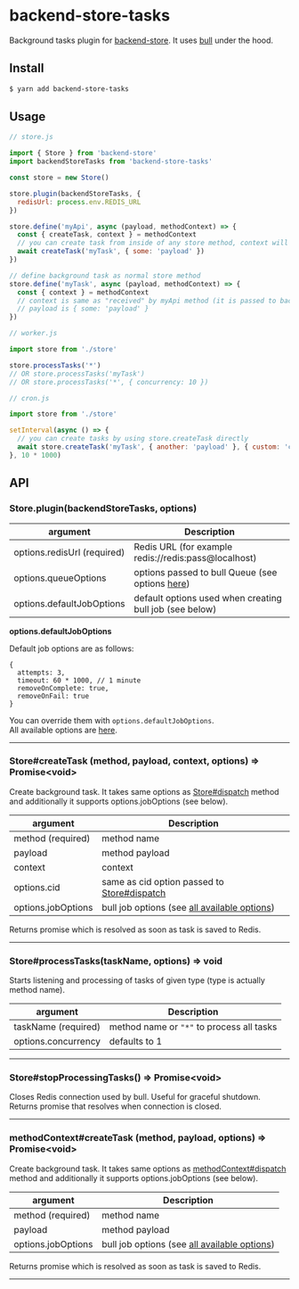 # backend-store-tasks

Background tasks plugin for [backend-store](https://github.com/alekbarszczewski/backend-store).
It uses [bull](https://github.com/OptimalBits/bull) under the hood.

## Install

```sh
$ yarn add backend-store-tasks
```

## Usage

```js
// store.js

import { Store } from 'backend-store'
import backendStoreTasks from 'backend-store-tasks'

const store = new Store()

store.plugin(backendStoreTasks, {
  redisUrl: process.env.REDIS_URL
})

store.define('myApi', async (payload, methodContext) => {
  const { createTask, context } = methodContext
  // you can create task from inside of any store method, context will be passed to task automatically
  await createTask('myTask', { some: 'payload' })
})

// define background task as normal store method
store.define('myTask', async (payload, methodContext) => {
  const { context } = methodContext
  // context is same as "received" by myApi method (it is passed to background task automatically)
  // payload is { some: 'payload' }
})
```

```js
// worker.js

import store from './store'

store.processTasks('*')
// OR store.processTasks('myTask')
// OR store.processTasks('*', { concurrency: 10 })
```

```js
// cron.js

import store from './store'

setInterval(async () => {
  // you can create tasks by using store.createTask directly
  await store.createTask('myTask', { another: 'payload' }, { custom: 'context' })
}, 10 * 1000)
```

## API

### Store.plugin(backendStoreTasks, options)

| argument                    | Description
|-----------------------------|----------------
| options.redisUrl (required) | Redis URL (for example redis://redis:pass@localhost)
| options.queueOptions        | options passed to bull Queue (see options [here](https://github.com/OptimalBits/bull/blob/master/REFERENCE.md#queue))
| options.defaultJobOptions   | default options used when creating bull job (see below)

**options.defaultJobOptions**

Default job options are as follows:

```
{
  attempts: 3,
  timeout: 60 * 1000, // 1 minute
  removeOnComplete: true,
  removeOnFail: true
}
```

You can override them with `options.defaultJobOptions`.  
All available options are [here](https://github.com/OptimalBits/bull/blob/master/REFERENCE.md#queueadd).

---

### Store#createTask (method, payload, context, options) => Promise\<void\>

Create background task. It takes same options as [Store#dispatch](https://alekbarszczewski.github.io/backend-store/#/store?id=dispatchmethod-payload-context-options) method and
additionally it supports options.jobOptions (see below).

| argument           | Description
|--------------------|----------------
| method (required)  | method name
| payload            | method payload
| context            | context
| options.cid        | same as cid option passed to [Store#dispatch](https://alekbarszczewski.github.io/backend-store/#/store?id=dispatchmethod-payload-context-options)
| options.jobOptions | bull job options (see [all available options](https://github.com/OptimalBits/bull/blob/master/REFERENCE.md#queueadd))

Returns promise which is resolved as soon as task is saved to Redis.

---

### Store#processTasks(taskName, options) => void

Starts listening and processing of tasks of given type (type is actually method name).

| argument            | Description
|---------------------|----------------
| taskName (required) | method name or `"*"` to process all tasks
| options.concurrency | defaults to 1

---

### Store#stopProcessingTasks() => Promise\<void\>

Closes Redis connection used by bull. Useful for graceful shutdown.  
Returns promise that resolves when connection is closed.

---

### methodContext#createTask (method, payload, options) => Promise\<void\>

Create background task. It takes same options as [methodContext#dispatch](https://alekbarszczewski.github.io/backend-store/#/store?id=method-context) method and
additionally it supports options.jobOptions (see below).

| argument           | Description
|--------------------|----------------
| method (required)  | method name
| payload            | method payload
| options.jobOptions | bull job options (see [all available options](https://github.com/OptimalBits/bull/blob/master/REFERENCE.md#queueadd))

Returns promise which is resolved as soon as task is saved to Redis.

---
